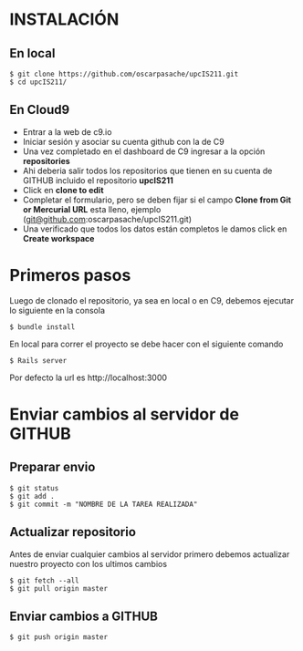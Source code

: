 # INSTALACIÓN

## En local
```
$ git clone https://github.com/oscarpasache/upcIS211.git
$ cd upcIS211/
```

## En Cloud9
- Entrar a la web de c9.io
- Iniciar sesión y asociar su cuenta github con la de C9
- Una vez completado en el dashboard de C9 ingresar a la opción __repositories__
- Ahi deberia salir todos los repositorios que tienen en su cuenta de GITHUB incluido el repositorio __upcIS211__
- Click en __clone to edit__
- Completar el formulario, pero se deben fijar si el campo __Clone from Git or Mercurial URL__ esta lleno, ejemplo (git@github.com:oscarpasache/upcIS211.git)
- Una verificado que todos los datos están completos le damos click en __Create workspace__

# Primeros pasos
Luego de clonado el repositorio, ya sea en local o en C9, debemos ejecutar lo siguiente en la consola
```
$ bundle install
```
En local para correr el proyecto se debe hacer con el siguiente comando
```
$ Rails server
```
Por defecto la url es http://localhost:3000

# Enviar cambios al servidor de GITHUB
## Preparar envio
```
$ git status
$ git add .
$ git commit -m "NOMBRE DE LA TAREA REALIZADA"
```
## Actualizar repositorio
Antes de enviar cualquier cambios al servidor primero debemos actualizar nuestro proyecto con los ultimos cambios
```
$ git fetch --all
$ git pull origin master
```
## Enviar cambios a GITHUB
```
$ git push origin master
```
